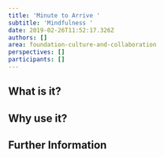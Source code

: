 ```yaml
---
title: 'Minute to Arrive '
subtitle: 'Mindfulness '
date: 2019-02-26T11:52:17.326Z
authors: []
area: foundation-culture-and-collaboration
perspectives: []
participants: []
---
```

## What is it? 

## Why use it? 

## Further Information

